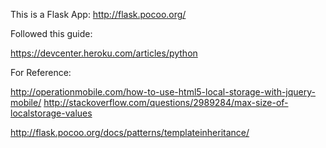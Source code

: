 This is a Flask App: <http://flask.pocoo.org/>

Followed this guide:

<https://devcenter.heroku.com/articles/python>


For Reference: 

<http://operationmobile.com/how-to-use-html5-local-storage-with-jquery-mobile/>
<http://stackoverflow.com/questions/2989284/max-size-of-localstorage-values>

<http://flask.pocoo.org/docs/patterns/templateinheritance/>
